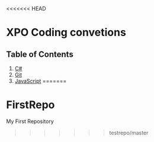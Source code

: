 <<<<<<< HEAD
# XPO Coding convetions


## Table of Contents
1. [C#](c_sharp/)
1. [Git](git/)
2. [JavaScript](javascript/)
=======
# FirstRepo
My First Repository
>>>>>>> testrepo/master
